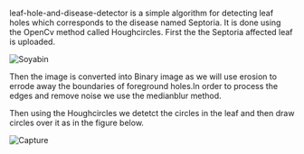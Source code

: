 leaf-hole-and-disease-detector is a simple algorithm for detecting leaf holes which corresponds to the disease named Septoria. It is done using the OpenCv method called Houghcircles. 
First the the Septoria affected leaf is uploaded. 

![Soyabin](https://user-images.githubusercontent.com/61246422/127370933-9c74069e-ffbe-483c-aa3c-dc5d4e01bb77.jpg)


Then the image is converted into Binary image as we will use erosion to errode away the boundaries of foreground holes.In order to process the edges and remove noise we use the medianblur method.

Then using the Houghcircles we detetct the circles in the leaf and then draw circles over it as in the figure below.

![Capture](https://user-images.githubusercontent.com/61246422/127370899-ad7d09f9-84b8-4976-90f1-76ecbeda1cce.JPG)
